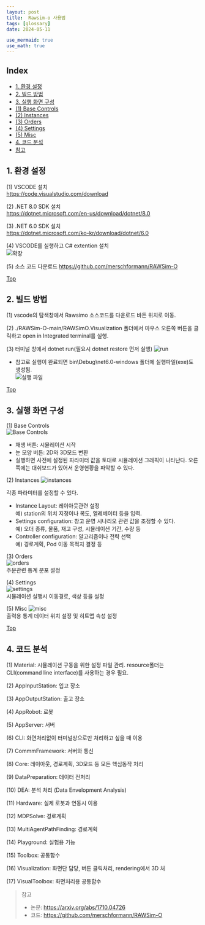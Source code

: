 ```yaml
---
layout: post
title:  Rawsim-o 사용법
tags: [glossary]
date: 2024-05-11

use_mermaid: true
use_math: true
---
```

## <a name="top"></a>Index

* [1. 환경 설정](#title1)
* [2. 빌드 방법](#title2)
* [3. 실행 화면 구성](#title3)
* [ (1) Base Controls](#title3-1)
* [ (2) Instances](#title3-2)
* [ (3) Orders](#title3-3)
* [ (4) Settings](#title3-4)
* [ (5) Misc](#title3-5)
* [4. 코드 분석](#title4)
* [참고](#title5)

##  <a name="title1"></a>1. 환경 설정
(1) VSCODE 설치  
https://code.visualstudio.com/download

(2) .NET 8.0 SDK 설치  
https://dotnet.microsoft.com/en-us/download/dotnet/8.0

(3) .NET 6.0 SDK 설치  
https://dotnet.microsoft.com/ko-kr/download/dotnet/6.0

(4) VSCODE를 실행하고 C# extention 설치  
![확장](../assets/img/extention.png)

(5) 소스 코드 다운로드
https://github.com/merschformann/RAWSim-O

[Top](#top)

## <a name="title2"></a>2. 빌드 방법
(1) vscode의 탐색창에서 Rawsimo 소스코드를 다운로드 바든 위치로 이동.

(2) ./RAWSim-O-main/RAWSimO.Visualization 폴더에서 마우스 오른쪽 버튼을 클릭하고 open in Integrated terminal를 실행.

(3) 터미널 창에서 dotnet run(필요시 dotnet restore 먼저 실행)
![run](../assets/img/run.png)


* 참고로 실행이 완료되면 bin\Debug\net6.0-windows 폴더에 실행파일(exe)도 생성됨.  
![실행 파일](../assets/img/exefile.png)

[Top](#top)

## <a name="title3"></a>3. 실행 화면 구성
<a name="title3-1"></a>(1) Base Controls  
![Base Controls](../assets/img/basecontrols.png)
- 재생 버튼: 시뮬레이션 시작
- 눈 모양 버튼: 2D와 3D모드 변환
- 실행하면 사전에 설정된 파라미터 값을 토대로 시뮬레이션 그래픽이 나타난다. 오른쪽에는 대쉬보드가 있어서 운영현황을 파악할 수 있다.

<a name="title3-2"></a>(2) Instances
![instances](../assets/img/instances.png)

각종 파라미터를 설정할 수 있다.
- Instance Layout: 레이아웃관련 설정  
  예) station의 위치 지정이나 복도, 엘레베이터 등을 입력.
- Settings configuration: 창고 운영 시나리오 관련 값을 조정할 수 있다.  
  예) 오더 종류, 물품, 재고 구성, 시뮬레이션  기간, 수량 등 
- Controller configuration: 알고리즘이나 전략 선택  
  예) 경로계획, Pod 이동 목적지 결정 등

<a name="title3-3"></a>(3) Orders  
![orders](../assets/img/orders.png)  
주문관련 통계 분포 설정

<a name="title3-4"></a>(4) Settings  
![settings](../assets/img/settings.png)  
시뮬레이션 실행시 이동경로, 색상 등을 설정

<a name="title3-5"></a>(5) Misc
![misc](../assets/img/misc.png)  
출력용 통계 데이터 위치 설정 및 히트맵 속성 설정

[Top](#top)

## <a name="title4"></a>4. 코드 분석

(1) Material: 시뮬레이션 구동을 위한 설정 파일 관리. resource폴더는 CLI(command line interface)를 사용하는 경우 필요. 

(2) AppInputStation: 입고 장소 

(3) AppOutputStation: 출고 장소

(4) AppRobot: 로봇 

(5) AppServer: 서버 

(6) CLI: 화면처리없이 터미널상으로만 처리하고 싶을 때 이용 

(7) CommmFramework: 서버와 통신 

(8) Core: 레이아웃, 경로계획, 3D모드 등 모든 핵심동작 처리 

(9) DataPreparation: 데이터 전처리

(10) DEA: 분석 처리 (Data Envelopment Analysis)

(11) Hardware: 실제 로봇과 연동시 이용 

(12) MDPSolve: 경로계획 

(13) MultiAgentPathFinding: 경로계획 

(14) Playground: 실험용 기능 

(15) Toolbox: 공통함수  

(16) Visualization: 화면단 담당, 버튼 클릭처리, rendering에서 3D 처 

(17) VisualToolbox: 화면처리용 공통함수 


> 참고
> - 논문: https://arxiv.org/abs/1710.04726
> - 코드: https://github.com/merschformann/RAWSim-O
 
